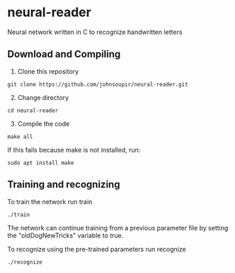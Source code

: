 # neural-reader
Neural network written in C to recognize handwritten letters

## Download and Compiling

1. Clone this repository
```
git clone https://github.com/johnsoupir/neural-reader.git
```

2. Change directory
```
cd neural-reader
```

3. Compile the code
```
make all
```

If this fails because make is not installed, run:
```
sudo apt install make
```

## Training and recognizing 

To train the network run train

```
./train
```

The network can continue training from a previous parameter file by setting the "oldDogNewTricks" variable to true.


To recognize using the pre-trained parameters run recognize

```
./recognize
```
